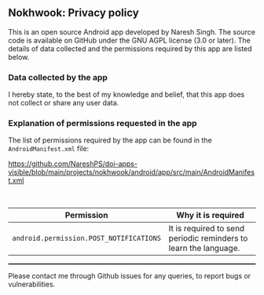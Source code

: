 ## Nokhwook: Privacy policy

This is an open source Android app developed by Naresh Singh. The source code is available on GitHub under the GNU AGPL license (3.0 or later). The details of data collected and the permissions required by this app are listed below.

### Data collected by the app

I hereby state, to the best of my knowledge and belief, that this app does not collect or share any user data.

### Explanation of permissions requested in the app

The list of permissions required by the app can be found in the `AndroidManifest.xml` file:

https://github.com/NareshPS/doi-apps-visible/blob/main/projects/nokhwook/android/app/src/main/AndroidManifest.xml

<br/>

| Permission | Why it is required |
| :---: | --- |
| `android.permission.POST_NOTIFICATIONS` | It is required to send periodic reminders to learn the language. |

 <hr style="border:1px solid gray">

Please contact me through Github issues for any queries, to report bugs or vulnerabilities.
